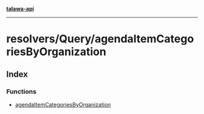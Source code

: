 [**talawa-api**](../../../README.md)

***

# resolvers/Query/agendaItemCategoriesByOrganization

## Index

### Functions

- [agendaItemCategoriesByOrganization](functions/agendaItemCategoriesByOrganization.md)
